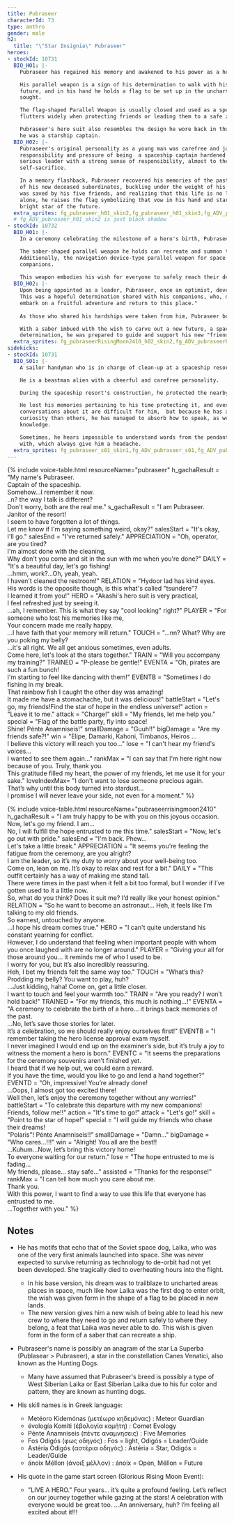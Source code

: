 ```yaml
---
title: Pubraseer
characterId: 73
type: anthro
gender: male
h2:
  title: "\"Star Insignia\" Pubraseer"
heroes:
- stockId: 10731
  BIO_H01: |-
    Pubraseer has regained his memory and awakened to his power as a hero.

    His parallel weapon is a sign of his determination to walk with his men in the
    future, and in his hand he holds a flag to be set up in the uncharted land they
    sought.

    The flag-shaped Parallel Weapon is usually closed and used as a spear, but it
    flutters widely when protecting friends or leading them to a safe zone.

    Pubraseer's hero suit also resembles the design he wore back in those days, when
    he was a starship captain.
  BIO_H02: |-
    Pubraseer's original personality as a young man was carefree and jovial, but the
    responsibility and pressure of being  a spaceship captain hardened him into a
    serious leader with a strong sense of responsibility, almost to the point of
    self-sacrifice.

    In a memory flashback, Pubraseer recovered his memories of the past and thinks
    of his now deceased subordinates, buckling under the weight of his own life that
    was saved by his five friends, and realizing that this life is no longer his
    alone, he raises the flag symbolizing that vow in his hand and stares at the
    bright star of the future.
  extra_sprites: fg_pubraseer_h01_skin2,fg_pubraseer_h01_skin3,fg_ADV_pubraseer_h01,fg_ADV_pubraseer_h01_skin3,fg_ADV_pubraseer_h01_skin4
  # fg_ADV_pubraseer_h01_skin2 is just black shadow
- stockId: 10732
  BIO_H01: |-
    In a ceremony celebrating the milestone of a hero's birth, Pubraseer reminisces about the day he became a leader.

    The saber-shaped parallel weapon he holds can recreate and summon the energy form of the spaceship he once piloted.
    Additionally, the navigation device-type parallel weapon for space travel emits a gentle light that heals and inspires his 
    companions.
  
    This weapon embodies his wish for everyone to safely reach their destination and return to where they belong.
  BIO_H02: |-
    Upon being appointed as a leader, Pubraseer, once an optimist, developed a resolute will.
    This was a hopeful determination shared with his companions, who, despite their differences, harbored the same dream: "We will 
    embark on a fruitful adventure and return to this place."
  
    As those who shared his hardships were taken from him, Pubraseer began to search for ways to use his remaining life meaningfully.

    With a saber imbued with the wish to carve out a new future, a space compass gifted by his friends, and a suit worn with 
    determination, he was prepared to guide and support his new "friends" with all that has been entrusted to him.
  extra_sprites: fg_pubraseerRisingMoon2410_h02_skin2,fg_ADV_pubraseerRisingMoon2410_h01,fg_ADV_pubraseerRisingMoon2410_h01_skin1,fg_ADV_pubraseerRisingMoon2410_h02_skin2
sidekicks:
- stockId: 10731
  BIO_S01: |-
    A sailor handyman who is in charge of clean-up at a spaceship resort.

    He is a beastman alien with a cheerful and carefree personality.

    During the spaceship resort's construction, he protected the nearby sea area.

    He lost his memories pertaining to his time protecting it, and even
    conversations about it are difficult for him,  but because he has a lot more
    curiosity than others, he has managed to absorb how to speak, as well as
    knowledge.

    Sometimes, he hears impossible to understand words from the pendant he was found
    with, which always give him a headache.
  extra_sprites: fg_pubraseer_s01_skin1,fg_ADV_pubraseer_s01,fg_ADV_pubraseer_s01_skin1
---
```


{% include voice-table.html resourceName="pubraseer"
h_gachaResult = "My name's Pubraseer.<br>Captain of the spaceship.<br>Somehow…I remember it now.<br>..n? the way I talk is different?<br>Don't worry, both are the real me."
s_gachaResult = "I am Pubraseer.<br>Janitor of the resort!<br>I seem to have forgotten a lot of things.<br>Let me know if I'm saying something weird, okay?"
salesStart = "It's okay, I'll go."
salesEnd = "I've returned safely."
APPRECIATION = "Oh, operator, are you tired?<br>I'm almost done with the cleaning,<br>Why don't you come and sit in the sun with me when you're done?"
DAILY = "It's a beautiful day, let's go fishing!<br>...hmm, work?...Oh, yeah, yeah.<br>I haven't cleaned the restroom!"
RELATION = "Hydoor lad has kind eyes.<br>His words is the opposite though, is this what's called \"tsundere\"?<br>I learned it from you!"
HERO = "Akashi's hero suit is very practical,<br>I feel refreshed just by seeing it.<br>…ah, I remember. This is what they say \"cool looking\" right?"
PLAYER = "For someone who lost his memories like me,<br>Your concern made me really happy.<br>...I have faith that your memory will return."
TOUCH = "…nn? What? Why are you poking my belly?<br>…it's all right. We all get anxious sometimes, even adults.<br>Come here, let's look at the stars together."
TRAIN = "Will you accompany my training?"
TRAINED = "P-please be gentle!"
EVENTA = "Oh, pirates are such a fun bunch!<br>I'm starting to feel like dancing with them!"
EVENTB = "Sometimes I do fishing in my break.<br>That rainbow fish I caught the other day was amazing!<br>It made me have a stomachache, but it was delicious!"
battleStart = "Let's go, my friends!Find the star of hope in the endless universe!"
action = "Leave it to me."
attack = "Charge!"
skill = "My friends, let me help you."
special = "Flag of the battle party, fly into space!<br>Shine! Pénte Anamniseis!"
smallDamage = "Guuh!!"
bigDamage = "Are my friends safe?!"
win = "Elipe, Damarki, Kahoni, Timbanos, Heiros ...<br>I believe this victory will reach you too..."
lose = "I can't hear my friend's voices...<br>I wanted to see them again..."
rankMax = "I can say that I'm here right now because of you. Truly, thank you.<br>This gratitude filled my heart, the power of my friends, let me use it for your sake."
loveIndexMax= "I don't want to lose someone precious again.<br>That’s why until this body turned into stardust…<br>I promise I will never leave your side, not even for a moment."
%}

{% include voice-table.html resourceName="pubraseerrisingmoon2410"
h_gachaResult = "I am truly happy to be with you on this joyous occasion.<br>Now, let's go my friend. I am...<br>No, I will fulfill the hope entrusted to me this time."
salesStart = "Now, let's go out with pride."
salesEnd = "I'm back. Phew...<br>Let's take a little break."
APPRECIATION = "It seems you're feeling the fatigue from the ceremony, are you alright?<br>I am the leader, so it’s my duty to worry about your well-being too.<br>Come on, lean on me. It’s okay to relax and rest for a bit."
DAILY = "This outfit certainly has a way of making me stand tall.<br>There were times in the past when it felt a bit too formal, but I wonder if I’ve gotten used to it a little now.<br>So, what do you think? Does it suit me? I’d really like your honest opinion."
RELATION = "So he want to become an astronaut… Heh, it feels like I’m talking to my old friends.<br>So earnest, untouched by anyone.<br>…I hope his dream comes true."
HERO = "I can't quite understand his constant yearning for conflict.<br>However, I do understand that feeling when important people with whom you once laughed with are no longer around."
PLAYER = "Giving your all for those around you… it reminds me of who I used to be.<br>I worry for you, but it’s also incredibly reassuring.<br>Heh, I bet my friends felt the same way too."
TOUCH = "What’s this? Prodding my belly? You want to play, huh?<br>…Just kidding, haha! Come on, get a little closer.<br>I want to touch and feel your warmth too."
TRAIN = "Are you ready? I won’t hold back!"
TRAINED = "For my friends, this much is nothing…!"
EVENTA = "A ceremony to celebrate the birth of a hero… it brings back memories of the past.<br>…No, let’s save those stories for later.<br>It’s a celebration, so we should really enjoy ourselves first!"
EVENTB = "I remember taking the hero license approval exam myself.<br>I never imagined I would end up on the examiner’s side, but it’s truly a joy to witness the moment a hero is born."
EVENTC = "It seems the preparations for the ceremony souvenirs aren’t finished yet.<br>I heard that if we help out, we could earn a reward.<br>If you have the time, would you like to go and lend a hand together?"
EVENTD = "Oh, impressive! You’re already done!<br>…Oops, I almost got too excited there!<br>Well then, let’s enjoy the ceremony together without any worries!"
battleStart = "To celebrate this departure with my new companions!<br>Friends, follow me!!"
action = "It's time to go!"
attack = "Let's go!"
skill = "Point to the star of hope!"
special = "I will guide my friends who chase their dreams!<br>\"Polaris\"! Pénte Anamniseis!!"
smallDamage = "Damn..."
bigDamage = "Who cares...!!!"
win = "Alright! You all are the best!!<br>…Kuhum…Now, let’s bring this victory home!<br>To everyone waiting for our return."
lose = "The hope entrusted to me is fading…<br>My friends, please… stay safe…"
assisted = "Thanks for the response!"
rankMax = "I can tell how much you care about me.<br>Thank you.<br>With this power, I want to find a way to use this life that everyone has entrusted to me.<br>...Together with you."
%}

## Notes
- He has motifs that echo that of the Soviet space dog, Laika, who was one of the very first animals launched into space. She was never expected to survive returning as technology to de-orbit had not yet been developed. She tragically died to overheating hours into the flight.
  - In his base version, his dream was to trailblaze to uncharted areas places in space, much like how Laika was the first dog to enter orbit, the wish was given form in the shape of a flag to be placed in new lands.
  - The new version gives him a new wish of being able to lead his new crew to where they need to go and return safely to where they belong, a feat that Laika was never able to do. This wish is given form in the form of a saber that can recreate a ship.
 
- Pubraseer's name is possibly an anagram of the star La Superba (Publasear > Pubraseer), a star in the constellation Canes Venatici, also known as the Hunting Dogs.
  - Many have assumed that Pubraseer's breed is possibly a type of West Siberian Laika or East Siberian Laika due to his fur color and pattern, they are known as hunting dogs.

- His skill names is in Greek language:
  - Metéoro Kidemónas (μετέωρο κηδεμόνας) : Meteor Guardian
  - évología Komíti (έβολογία κομήτη) : Comet Evology
  - Pénte Anamniseis (πέντε αναμνησεις) : Five Memories
  - Fos Odigós (φως οδηγός) : Fos = light, Odigós = Leader/Guide
  - Astéria Odigós (αστέρια οδηγός) : Astéria = Star, Odigós = Leader/Guide
  - ánoix Méllon (άνοιξ μέλλον) : ánoix = Open, Méllon = Future
 
- His quote in the game start screen (Glorious Rising Moon Event):
  - "LIVE A HERO."
  Four years… it’s quite a profound feeling.
  Let’s reflect on our journey together while gazing at the stars! A celebration with everyone would be great too.
  …An anniversary, huh? I’m feeling all excited about it!!!
